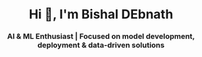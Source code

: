 <h1 align="center">Hi 👋, I'm Bishal DEbnath</h1>
<h3 align="center">AI & ML Enthusiast | Focused on model development, deployment & data-driven solutions</h3>


